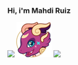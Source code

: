 ### Hi, i'm Mahdi Ruiz
![](https://komarev.com/ghpvc/?username=Mrdev88)
![Luna](Luna.webp)
![](https://github-profile-trophy.vercel.app/?username=Mrdev88)
